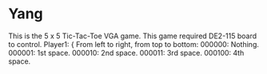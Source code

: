 # Yang
This is the 5 x 5 Tic-Tac-Toe VGA game.
This game required DE2-115 board to control.
Player1:
{
From left to right, from top to bottom:
000000: Nothing.
000001: 1st space.
000010: 2nd space.
000011: 3rd space.
000100: 4th space.
